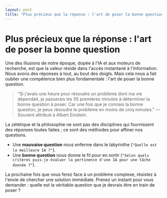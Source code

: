 ```yaml
---
layout: post
title: "Plus précieux que la réponse : l'art de poser la bonne question"
---
```


# Plus précieux que la réponse : l'art de poser la bonne question

Une des illusions de notre époque, dopée à l'IA et aux moteurs de recherche, est que la valeur réside dans l'accès instantané à l'information. Nous avons des réponses à tout, au bout des doigts. Mais cela nous a fait oublier une compétence bien plus fondamentale : l'art de poser la bonne question.

> "Si j'avais une heure pour résoudre un problème dont ma vie dépendait, je passerais les 55 premières minutes à déterminer la bonne question à poser. Car une fois que je connais la bonne question, je peux résoudre le problème en moins de cinq minutes."
> — Souvent attribué à Albert Einstein.

La zététique et la philosophie ne sont pas des disciplines qui fournissent des réponses toutes faites ; ce sont des méthodes pour affiner nos questions.

* Une **mauvaise question** nous enferme dans le labyrinthe (`"Quelle est la meilleure IA ?"`).
* Une **bonne question** nous donne le fil pour en sortir (`"Selon quels critères puis-je évaluer la pertinence d'une IA pour une tâche donnée ?"`).

La prochaine fois que vous ferez face à un problème complexe, résistez à l'envie de chercher une solution immédiate. Prenez un instant pour vous demander : quelle est la véritable question que je devrais être en train de poser ?
